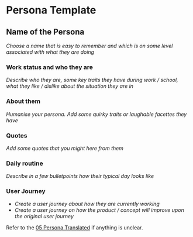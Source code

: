 # Persona Template

## Name of the Persona
*Choose a name that is easy to remember and which is on some level associated with what they are doing*

<!--

i.e.
Simona Smart
Daniel Dumber
Lucas Looser

-->


### Work status and who they are
*Describe who they are, some key traits they have during work / school, what they like / dislike about the situation they are in*

<!--

i.e. comes to school every day 5 minutes early and always raises their hand

-->


### About them
*Humanise your persona. Add some quirky traits or laughable facettes they have*

<!-- 

i.e. likes math above everything else and wants to legally changes his name to Einstein

-->


### Quotes
*Add some quotes that you might here from them*

<!-- 

i.e. "This is way too easy, everyone knows what the squareroot of 5 is!"

-->

### Daily routine

*Describe in a few bulletpoints how their typical day looks like*

<!-- 

i.e. after class stays in school and goes to the mathgeek-meeting

-->


### User Journey

- *Create a user journey about how they are currently working*
- *Create a user journey on how the product / concept will improve upon the original user journey*

Refer to the [05 Persona Translated](https://github.com/Burning-Equations/Documentation/blob/main/Game%20Design/User%20Testing/05%20Persona%20Translated.md) if anything is unclear.

<!--

i.e add their name, create the main steps, the smaller steps on what they do exactly, and if needed add context to the smaller steps.

-->